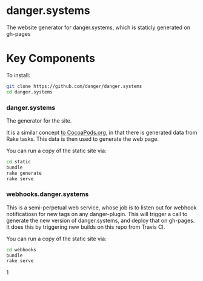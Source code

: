 # danger.systems
The website generator for danger.systems, which is staticly generated on gh-pages

# Key Components

To install:
``` sh
git clone https://github.com/danger/danger.systems
cd danger.systems
```

### danger.systems

The generator for the site.

It is a similar concept [to CocoaPods.org](https://github.com/cocoapods/cocoapods.org), in that there is generated data from Rake tasks.
This data is then used to generate the web page.

You can run a copy of the static site via:

``` sh
cd static
bundle
rake generate
rake serve
```

### webhooks.danger.systems

This is a semi-perpetual web service, whose job is to listen out for webhook notificatiosn for new tags on any danger-plugin.
This will trigger a call to generate the new version of danger.systems, and deploy that on gh-pages. It does this by triggering
new builds on this repo from Travis CI.

You can run a copy of the static site via:

``` sh
cd webhooks
bundle
rake serve
```
1